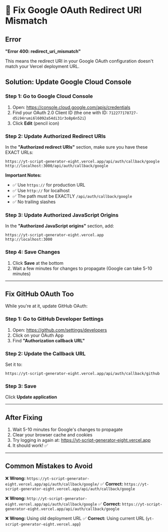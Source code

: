 # 🔧 Fix Google OAuth Redirect URI Mismatch

## Error
**"Error 400: redirect_uri_mismatch"**

This means the redirect URI in your Google OAuth configuration doesn't match your Vercel deployment URL.

## Solution: Update Google Cloud Console

### Step 1: Go to Google Cloud Console
1. Open: https://console.cloud.google.com/apis/credentials
2. Find your OAuth 2.0 Client ID (the one with ID: `712277178727-d5i94rumi6l6092a54di31r3o8p6n52i`)
3. Click **Edit** (pencil icon)

### Step 2: Update Authorized Redirect URIs

In the **"Authorized redirect URIs"** section, make sure you have these EXACT URLs:

```
https://yt-script-generator-eight.vercel.app/api/auth/callback/google
http://localhost:3000/api/auth/callback/google
```

**Important Notes:**
- ✅ Use `https://` for production URL
- ✅ Use `http://` for localhost
- ✅ The path must be EXACTLY `/api/auth/callback/google`
- ✅ No trailing slashes

### Step 3: Update Authorized JavaScript Origins

In the **"Authorized JavaScript origins"** section, add:

```
https://yt-script-generator-eight.vercel.app
http://localhost:3000
```

### Step 4: Save Changes

1. Click **Save** at the bottom
2. Wait a few minutes for changes to propagate (Google can take 5-10 minutes)

---

## Fix GitHub OAuth Too

While you're at it, update GitHub OAuth:

### Step 1: Go to GitHub Developer Settings
1. Open: https://github.com/settings/developers
2. Click on your OAuth App
3. Find **"Authorization callback URL"**

### Step 2: Update the Callback URL

Set it to:
```
https://yt-script-generator-eight.vercel.app/api/auth/callback/github
```

### Step 3: Save

Click **Update application**

---

## After Fixing

1. Wait 5-10 minutes for Google's changes to propagate
2. Clear your browser cache and cookies
3. Try logging in again at: https://yt-script-generator-eight.vercel.app
4. It should work! ✅

---

## Common Mistakes to Avoid

❌ **Wrong:** `https://yt-script-generator-eight.vercel.app/api/auth/callback/google/`
✅ **Correct:** `https://yt-script-generator-eight.vercel.app/api/auth/callback/google`

❌ **Wrong:** `http://yt-script-generator-eight.vercel.app/api/auth/callback/google`
✅ **Correct:** `https://yt-script-generator-eight.vercel.app/api/auth/callback/google`

❌ **Wrong:** Using old deployment URL
✅ **Correct:** Using current URL (`yt-script-generator-eight.vercel.app`)


